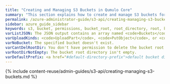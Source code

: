 ```yaml
---
title: "Creating and Managing S3 Buckets in Qumulo Core"
summary: "This section explains how to create and manage S3 buckets for a Qumulo cluster. These buckets expose a part of your Qumulo file system to applications that use the <a href='https://docs.aws.amazon.com/AmazonS3/latest/userguide/Welcome.html'>Amazon S3 API</a>."
permalink: /azure-administrator-guide/s3-api/creating-managing-s3-buckets.html
sidebar: azure_guide_sidebar
keywords: s3, bucket, permissions, bucket_root, root_directory, root, key, object_keys, bucket_name, name, default_bucket_directory_prefix, default_prefix, default_directory_prefix, directory_prefix, prefix, create, configure, list, delete
varListJSON: The JSON output contains an array named <code>Buckets</code> that contains the individual buckets as objects.
varUploadKinds: <code>UploadPart</code>, <code>PutObject</code>, or <code>CopyObject</code>
varNoBucket: The specified bucket doesn't exist.
varCantDelRootDir: You don't have permission to delete the bucket root directory.
varRootDirNotEmpty: The bucket root directory isn't empty.
varDefaultPrefix: <a href="#default-directory-prefix">default bucket directory prefix</a>
---
```


{% include content-reuse/admin-guides/s3-api/creating-managing-s3-buckets.md %}

